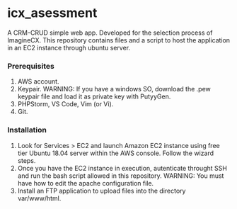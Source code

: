 # icx_asessment
A CRM-CRUD simple web app. Developed for the selection process of ImagineCX. This repository contains  files and a script to host the application in an EC2 instance through ubuntu server. 


### Prerequisites

1. AWS account. 
2. Keypair. WARNING: If you have a windows SO, download the .pew keypair file and load it as private key with PutyyGen.
3. PHPStorm, VS Code, Vim (or Vi).
4. Git.


### Installation

1. Look for Services > EC2 and launch Amazon EC2 instance using free tier Ubuntu 18.04 server within the AWS console. Follow the wizard steps.
2. Once you have the EC2 instance in execution, autenticate throught SSH and run the bash script allowed in this repository. WARNING: You must have how to edit the apache configuration file. 
3. Install an FTP application to upload files into the directory var/www/html.

